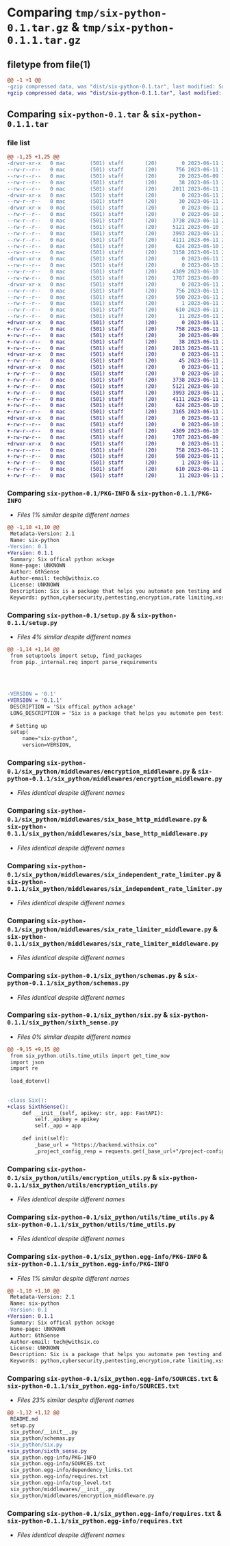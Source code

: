 # Comparing `tmp/six-python-0.1.tar.gz` & `tmp/six-python-0.1.1.tar.gz`

## filetype from file(1)

```diff
@@ -1 +1 @@
-gzip compressed data, was "dist/six-python-0.1.tar", last modified: Sun Jun 11 23:10:58 2023, max compression
+gzip compressed data, was "dist/six-python-0.1.1.tar", last modified: Sun Jun 11 23:37:33 2023, max compression
```

## Comparing `six-python-0.1.tar` & `six-python-0.1.1.tar`

### file list

```diff
@@ -1,25 +1,25 @@
-drwxr-xr-x   0 mac        (501) staff       (20)        0 2023-06-11 23:10:58.000000 six-python-0.1/
--rw-r--r--   0 mac        (501) staff       (20)      756 2023-06-11 23:10:58.000000 six-python-0.1/PKG-INFO
--rw-r--r--   0 mac        (501) staff       (20)       20 2023-06-09 19:50:05.000000 six-python-0.1/README.md
--rw-r--r--   0 mac        (501) staff       (20)       38 2023-06-11 23:10:58.000000 six-python-0.1/setup.cfg
--rw-r--r--   0 mac        (501) staff       (20)     2011 2023-06-11 23:10:45.000000 six-python-0.1/setup.py
-drwxr-xr-x   0 mac        (501) staff       (20)        0 2023-06-11 23:10:58.000000 six-python-0.1/six_python/
--rw-r--r--   0 mac        (501) staff       (20)       30 2023-06-11 22:37:24.000000 six-python-0.1/six_python/__init__.py
-drwxr-xr-x   0 mac        (501) staff       (20)        0 2023-06-11 23:10:58.000000 six-python-0.1/six_python/middlewares/
--rw-r--r--   0 mac        (501) staff       (20)        0 2023-06-10 23:12:54.000000 six-python-0.1/six_python/middlewares/__init__.py
--rw-r--r--   0 mac        (501) staff       (20)     3738 2023-06-11 22:37:24.000000 six-python-0.1/six_python/middlewares/encryption_middleware.py
--rw-r--r--   0 mac        (501) staff       (20)     5121 2023-06-10 17:10:19.000000 six-python-0.1/six_python/middlewares/six_base_http_middleware.py
--rw-r--r--   0 mac        (501) staff       (20)     3993 2023-06-11 23:09:53.000000 six-python-0.1/six_python/middlewares/six_independent_rate_limiter.py
--rw-r--r--   0 mac        (501) staff       (20)     4111 2023-06-11 23:09:32.000000 six-python-0.1/six_python/middlewares/six_rate_limiter_middleware.py
--rw-r--r--   0 mac        (501) staff       (20)      624 2023-06-10 23:02:11.000000 six-python-0.1/six_python/schemas.py
--rw-r--r--   0 mac        (501) staff       (20)     3158 2023-06-11 23:10:24.000000 six-python-0.1/six_python/six.py
-drwxr-xr-x   0 mac        (501) staff       (20)        0 2023-06-11 23:10:58.000000 six-python-0.1/six_python/utils/
--rw-r--r--   0 mac        (501) staff       (20)        0 2023-06-10 23:13:17.000000 six-python-0.1/six_python/utils/__init__.py
--rw-r--r--   0 mac        (501) staff       (20)     4309 2023-06-10 10:44:01.000000 six-python-0.1/six_python/utils/encryption_utils.py
--rw-rw-r--   0 mac        (501) staff       (20)     1707 2023-06-09 19:33:11.000000 six-python-0.1/six_python/utils/time_utils.py
-drwxr-xr-x   0 mac        (501) staff       (20)        0 2023-06-11 23:10:58.000000 six-python-0.1/six_python.egg-info/
--rw-r--r--   0 mac        (501) staff       (20)      756 2023-06-11 23:10:58.000000 six-python-0.1/six_python.egg-info/PKG-INFO
--rw-r--r--   0 mac        (501) staff       (20)      590 2023-06-11 23:10:58.000000 six-python-0.1/six_python.egg-info/SOURCES.txt
--rw-r--r--   0 mac        (501) staff       (20)        1 2023-06-11 23:10:58.000000 six-python-0.1/six_python.egg-info/dependency_links.txt
--rw-r--r--   0 mac        (501) staff       (20)      610 2023-06-11 23:10:58.000000 six-python-0.1/six_python.egg-info/requires.txt
--rw-r--r--   0 mac        (501) staff       (20)       11 2023-06-11 23:10:58.000000 six-python-0.1/six_python.egg-info/top_level.txt
+drwxr-xr-x   0 mac        (501) staff       (20)        0 2023-06-11 23:37:33.000000 six-python-0.1.1/
+-rw-r--r--   0 mac        (501) staff       (20)      758 2023-06-11 23:37:33.000000 six-python-0.1.1/PKG-INFO
+-rw-r--r--   0 mac        (501) staff       (20)       20 2023-06-09 19:50:05.000000 six-python-0.1.1/README.md
+-rw-r--r--   0 mac        (501) staff       (20)       38 2023-06-11 23:37:33.000000 six-python-0.1.1/setup.cfg
+-rw-r--r--   0 mac        (501) staff       (20)     2013 2023-06-11 23:37:13.000000 six-python-0.1.1/setup.py
+drwxr-xr-x   0 mac        (501) staff       (20)        0 2023-06-11 23:37:33.000000 six-python-0.1.1/six_python/
+-rw-r--r--   0 mac        (501) staff       (20)       45 2023-06-11 23:24:34.000000 six-python-0.1.1/six_python/__init__.py
+drwxr-xr-x   0 mac        (501) staff       (20)        0 2023-06-11 23:37:33.000000 six-python-0.1.1/six_python/middlewares/
+-rw-r--r--   0 mac        (501) staff       (20)        0 2023-06-10 23:12:54.000000 six-python-0.1.1/six_python/middlewares/__init__.py
+-rw-r--r--   0 mac        (501) staff       (20)     3738 2023-06-11 22:37:24.000000 six-python-0.1.1/six_python/middlewares/encryption_middleware.py
+-rw-r--r--   0 mac        (501) staff       (20)     5121 2023-06-10 17:10:19.000000 six-python-0.1.1/six_python/middlewares/six_base_http_middleware.py
+-rw-r--r--   0 mac        (501) staff       (20)     3993 2023-06-11 23:09:53.000000 six-python-0.1.1/six_python/middlewares/six_independent_rate_limiter.py
+-rw-r--r--   0 mac        (501) staff       (20)     4111 2023-06-11 23:09:32.000000 six-python-0.1.1/six_python/middlewares/six_rate_limiter_middleware.py
+-rw-r--r--   0 mac        (501) staff       (20)      624 2023-06-10 23:02:11.000000 six-python-0.1.1/six_python/schemas.py
+-rw-r--r--   0 mac        (501) staff       (20)     3165 2023-06-11 23:24:27.000000 six-python-0.1.1/six_python/sixth_sense.py
+drwxr-xr-x   0 mac        (501) staff       (20)        0 2023-06-11 23:37:33.000000 six-python-0.1.1/six_python/utils/
+-rw-r--r--   0 mac        (501) staff       (20)        0 2023-06-10 23:13:17.000000 six-python-0.1.1/six_python/utils/__init__.py
+-rw-r--r--   0 mac        (501) staff       (20)     4309 2023-06-10 10:44:01.000000 six-python-0.1.1/six_python/utils/encryption_utils.py
+-rw-rw-r--   0 mac        (501) staff       (20)     1707 2023-06-09 19:33:11.000000 six-python-0.1.1/six_python/utils/time_utils.py
+drwxr-xr-x   0 mac        (501) staff       (20)        0 2023-06-11 23:37:33.000000 six-python-0.1.1/six_python.egg-info/
+-rw-r--r--   0 mac        (501) staff       (20)      758 2023-06-11 23:37:33.000000 six-python-0.1.1/six_python.egg-info/PKG-INFO
+-rw-r--r--   0 mac        (501) staff       (20)      598 2023-06-11 23:37:33.000000 six-python-0.1.1/six_python.egg-info/SOURCES.txt
+-rw-r--r--   0 mac        (501) staff       (20)        1 2023-06-11 23:37:33.000000 six-python-0.1.1/six_python.egg-info/dependency_links.txt
+-rw-r--r--   0 mac        (501) staff       (20)      610 2023-06-11 23:37:33.000000 six-python-0.1.1/six_python.egg-info/requires.txt
+-rw-r--r--   0 mac        (501) staff       (20)       11 2023-06-11 23:37:33.000000 six-python-0.1.1/six_python.egg-info/top_level.txt
```

### Comparing `six-python-0.1/PKG-INFO` & `six-python-0.1.1/PKG-INFO`

 * *Files 1% similar despite different names*

```diff
@@ -1,10 +1,10 @@
 Metadata-Version: 2.1
 Name: six-python
-Version: 0.1
+Version: 0.1.1
 Summary: Six offical python ackage
 Home-page: UNKNOWN
 Author: 6thSense
 Author-email: tech@withsix.co
 License: UNKNOWN
 Description: Six is a package that helps you automate pen testing and also helps you protect your API from cybersecurity threats. Visit https://withsix.co to get started.
 Keywords: python,cybersecurity,pentesting,encryption,rate limiting,xss prevention
```

### Comparing `six-python-0.1/setup.py` & `six-python-0.1.1/setup.py`

 * *Files 4% similar despite different names*

```diff
@@ -1,14 +1,14 @@
 from setuptools import setup, find_packages
 from pip._internal.req import parse_requirements
 
 
 
 
-VERSION = '0.1'
+VERSION = '0.1.1'
 DESCRIPTION = 'Six offical python ackage'
 LONG_DESCRIPTION = 'Six is a package that helps you automate pen testing and also helps you protect your API from cybersecurity threats. Visit https://withsix.co to get started.'
 
 # Setting up
 setup(
     name="six-python",
     version=VERSION,
```

### Comparing `six-python-0.1/six_python/middlewares/encryption_middleware.py` & `six-python-0.1.1/six_python/middlewares/encryption_middleware.py`

 * *Files identical despite different names*

### Comparing `six-python-0.1/six_python/middlewares/six_base_http_middleware.py` & `six-python-0.1.1/six_python/middlewares/six_base_http_middleware.py`

 * *Files identical despite different names*

### Comparing `six-python-0.1/six_python/middlewares/six_independent_rate_limiter.py` & `six-python-0.1.1/six_python/middlewares/six_independent_rate_limiter.py`

 * *Files identical despite different names*

### Comparing `six-python-0.1/six_python/middlewares/six_rate_limiter_middleware.py` & `six-python-0.1.1/six_python/middlewares/six_rate_limiter_middleware.py`

 * *Files identical despite different names*

### Comparing `six-python-0.1/six_python/schemas.py` & `six-python-0.1.1/six_python/schemas.py`

 * *Files identical despite different names*

### Comparing `six-python-0.1/six_python/six.py` & `six-python-0.1.1/six_python/sixth_sense.py`

 * *Files 0% similar despite different names*

```diff
@@ -9,15 +9,15 @@
 from six_python.utils.time_utils import get_time_now
 import json
 import re
 
 load_dotenv()
 
 
-class Six():
+class SixthSense():
     def __init__(self, apikey: str, app: FastAPI):
         self._apikey = apikey
         self._app = app 
 
     def init(self):
         _base_url = "https://backend.withsix.co"
         _project_config_resp = requests.get(_base_url+"/project-config/config/"+self._apikey)
```

### Comparing `six-python-0.1/six_python/utils/encryption_utils.py` & `six-python-0.1.1/six_python/utils/encryption_utils.py`

 * *Files identical despite different names*

### Comparing `six-python-0.1/six_python/utils/time_utils.py` & `six-python-0.1.1/six_python/utils/time_utils.py`

 * *Files identical despite different names*

### Comparing `six-python-0.1/six_python.egg-info/PKG-INFO` & `six-python-0.1.1/six_python.egg-info/PKG-INFO`

 * *Files 1% similar despite different names*

```diff
@@ -1,10 +1,10 @@
 Metadata-Version: 2.1
 Name: six-python
-Version: 0.1
+Version: 0.1.1
 Summary: Six offical python ackage
 Home-page: UNKNOWN
 Author: 6thSense
 Author-email: tech@withsix.co
 License: UNKNOWN
 Description: Six is a package that helps you automate pen testing and also helps you protect your API from cybersecurity threats. Visit https://withsix.co to get started.
 Keywords: python,cybersecurity,pentesting,encryption,rate limiting,xss prevention
```

### Comparing `six-python-0.1/six_python.egg-info/SOURCES.txt` & `six-python-0.1.1/six_python.egg-info/SOURCES.txt`

 * *Files 23% similar despite different names*

```diff
@@ -1,12 +1,12 @@
 README.md
 setup.py
 six_python/__init__.py
 six_python/schemas.py
-six_python/six.py
+six_python/sixth_sense.py
 six_python.egg-info/PKG-INFO
 six_python.egg-info/SOURCES.txt
 six_python.egg-info/dependency_links.txt
 six_python.egg-info/requires.txt
 six_python.egg-info/top_level.txt
 six_python/middlewares/__init__.py
 six_python/middlewares/encryption_middleware.py
```

### Comparing `six-python-0.1/six_python.egg-info/requires.txt` & `six-python-0.1.1/six_python.egg-info/requires.txt`

 * *Files identical despite different names*

